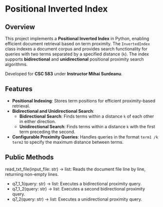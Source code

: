 # Positional Inverted Index

## Overview
This project implements a **Positional Inverted Index** in Python, enabling efficient document retrieval based on term proximity. The `InvertedIndex` class indexes a document corpus and provides search functionality for queries with two terms separated by a specified distance (`k`). The index supports **bidirectional** and **unidirectional** positional proximity search algorithms.

Developed for **CSC 583** under **Instructor Mihai Surdeanu**.

## Features

- **Positional Indexing**: Stores term positions for efficient proximity-based retrieval.
- **Bidirectional and Unidirectional Search**:
  - **Bidirectional Search**: Finds terms within a distance `k` of each other in either direction.
  - **Unidirectional Search**: Finds terms within a distance `k` with the first term preceding the second.
- **Configurable Proximity Queries**: Handles queries in the format `term1 /k term2` to specify the maximum distance between terms.

## Public Methods
read_txt_file(input_file: str) -> list: Reads the document file line by line, returning non-empty lines.
- q7_1_1(query: str) -> list: Executes a bidirectional proximity query.
- q7_1_2(query: str) -> list: Executes a second bidirectional proximity query.
- q7_2(query: str) -> list: Executes a unidirectional proximity query.
